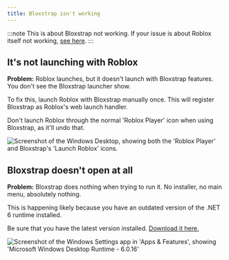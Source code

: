 ```yaml
---
title: Bloxstrap isn't working
---
```


:::note
This is about Bloxstrap not working. If your issue is about Roblox itself not working, [see here](/wiki/help/roblox-crashes-or-does-not-launch/).
:::

## It's not launching with Roblox

**Problem:** Roblox launches, but it doesn't launch with Bloxstrap features. You don't see the Bloxstrap launcher show.

To fix this, launch Roblox with Bloxstrap manually once. This will register Bloxstrap as Roblox's web launch handler.

Don't launch Roblox through the normal 'Roblox Player' icon when using Bloxstrap, as it'll undo that.

![Screenshot of the Windows Desktop, showing both the 'Roblox Player' and Bloxstrap's 'Launch Roblox' icons.](@assets-wiki/shortcuts-roblox-and-bloxstrap.png)

## Bloxstrap doesn't open at all

**Problem:** Bloxstrap does nothing when trying to run it. No installer, no main menu, absolutely nothing. 

This is happening likely because you have an outdated version of the .NET 6 runtime installed.

Be sure that you have the latest version installed. [Download it here.](https://aka.ms/dotnet-core-applaunch?missing_runtime=true&arch=x64&rid=win11-x64&apphost_version=6.0.20&gui=true)

![Screenshot of the Windows Settings app in 'Apps & Features', showing 'Microsoft Windows Desktop Runtime - 6.0.16'](@assets-wiki/runtime.png)
